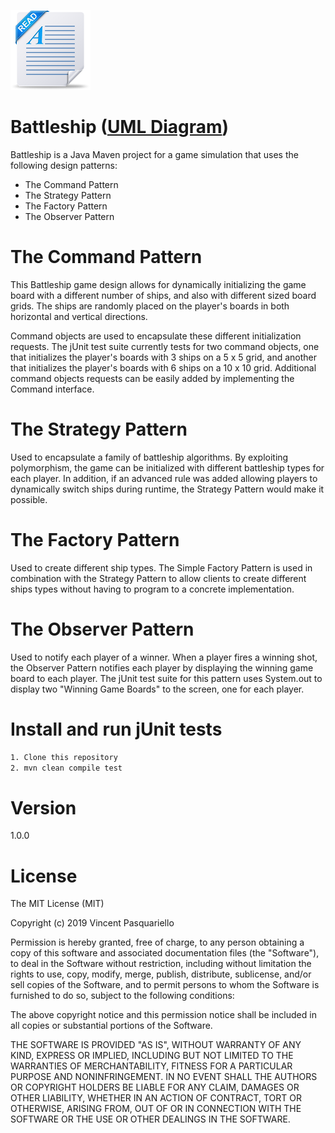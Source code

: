 ![Readme image](src/main/resources/readme.png)

# Battleship ([UML Diagram](https://github.com/vpasq/Battleship/blob/master/UML_Battleship.pdf)) 


Battleship is a Java Maven project for a game simulation that uses the following design patterns:
- The Command Pattern
- The Strategy Pattern 
- The Factory Pattern
- The Observer Pattern



# The Command Pattern

This Battleship game design allows for dynamically initializing the game board with a different
number of ships, and also with different sized board grids. The ships are randomly placed on the 
player's boards in both horizontal and vertical directions.

Command objects are used to encapsulate these different initialization requests. The jUnit
test suite currently tests for two command objects, one that initializes the player's boards
with 3 ships on a 5 x 5 grid, and another that initializes the player's boards with 6 ships on a 
10 x 10 grid. Additional command objects requests can be easily added by implementing the 
Command interface.

# The Strategy Pattern

Used to encapsulate a family of battleship algorithms. By exploiting polymorphism,
the game can be initialized with different battleship types for each player. In addition, if an 
advanced rule was added allowing players to dynamically switch ships during runtime, the Strategy
Pattern would make it possible.


# The Factory Pattern

Used to create different ship types. The Simple Factory Pattern is used in combination 
with the Strategy Pattern to allow clients to create different ships types without having to
program to a concrete implementation.

# The Observer Pattern

Used to notify each player of a winner. When a player fires a winning shot, the Observer Pattern
notifies each player by displaying the winning game board to each player. The jUnit test suite
for this pattern uses System.out to display two "Winning Game Boards" to the screen, one for each 
player.





# Install and run jUnit tests
```bash
1. Clone this repository
2. mvn clean compile test

```


# Version
1.0.0

# License

The MIT License (MIT)

Copyright (c) 2019 Vincent Pasquariello

Permission is hereby granted, free of charge, to any person obtaining a copy of this software and associated documentation files (the "Software"), to deal in the Software without restriction, including without limitation the rights to use, copy, modify, merge, publish, distribute, sublicense, and/or sell copies of the Software, and to permit persons to whom the Software is furnished to do so, subject to the following conditions:

The above copyright notice and this permission notice shall be included in all copies or substantial portions of the Software.

THE SOFTWARE IS PROVIDED "AS IS", WITHOUT WARRANTY OF ANY KIND, EXPRESS OR IMPLIED, INCLUDING BUT NOT LIMITED TO THE WARRANTIES OF MERCHANTABILITY, FITNESS FOR A PARTICULAR PURPOSE AND NONINFRINGEMENT. IN NO EVENT SHALL THE AUTHORS OR COPYRIGHT HOLDERS BE LIABLE FOR ANY CLAIM, DAMAGES OR OTHER LIABILITY, WHETHER IN AN ACTION OF CONTRACT, TORT OR OTHERWISE, ARISING FROM, OUT OF OR IN CONNECTION WITH THE SOFTWARE OR THE USE OR OTHER DEALINGS IN THE SOFTWARE.


